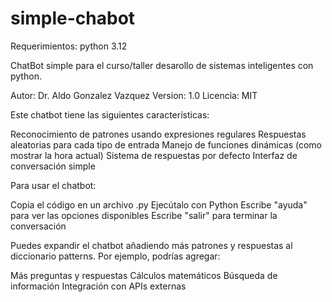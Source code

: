 # simple-chabot

Requerimientos: python 3.12

ChatBot simple para el curso/taller desarollo de sistemas inteligentes con python.

Autor: Dr. Aldo Gonzalez Vazquez
Version: 1.0
Licencia: MIT

Este chatbot tiene las siguientes características:

Reconocimiento de patrones usando expresiones regulares
Respuestas aleatorias para cada tipo de entrada
Manejo de funciones dinámicas (como mostrar la hora actual)
Sistema de respuestas por defecto
Interfaz de conversación simple

Para usar el chatbot:

Copia el código en un archivo .py
Ejecútalo con Python
Escribe "ayuda" para ver las opciones disponibles
Escribe "salir" para terminar la conversación

Puedes expandir el chatbot añadiendo más patrones y respuestas al diccionario patterns. Por ejemplo, podrías agregar:

Más preguntas y respuestas
Cálculos matemáticos
Búsqueda de información
Integración con APIs externas
